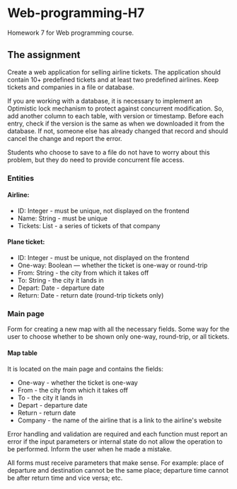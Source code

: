 # Web-programming-H7

Homework 7 for Web programming course.

## The assignment

Create a web application for selling airline tickets. The application should contain 10+ predefined tickets and at least two predefined airlines. Keep tickets and companies in a file or database.

If you are working with a database, it is necessary to implement an Optimistic lock mechanism to protect against concurrent modification. So, add another column to each table, with version or timestamp. Before each entry, check if the version is the same as when we downloaded it from the database. If not, someone else has already changed that record and should cancel the change and report the error.

Students who choose to save to a file do not have to worry about this problem, but they do need to provide concurrent file access.


### Entities


#### Airline:
* ID: Integer - must be unique, not displayed on the frontend
* Name: String - must be unique
* Tickets: List - a series of tickets of that company

#### Plane ticket:
* ID: Integer - must be unique, not displayed on the frontend
* One-way: Boolean — whether the ticket is one-way or round-trip
* From: String - the city from which it takes off
* To: String - the city it lands in
* Depart: Date - departure date
* Return: Date - return date (round-trip tickets only)


### Main page


Form for creating a new map with all the necessary fields.
Some way for the user to choose whether to be shown only one-way, round-trip, or all tickets.


#### Map table

It is located on the main page and contains the fields:
* One-way - whether the ticket is one-way
* From - the city from which it takes off
* To - the city it lands in
* Depart - departure date
* Return - return date
* Company - the name of the airline that is a link to the airline's website


Error handling and validation are required and each function must report an error if the input parameters or internal state do not allow the operation to be performed. Inform the user when he made a mistake.

All forms must receive parameters that make sense.
For example: place of departure and destination cannot be the same place; departure time cannot be after return time and vice versa; etc.
